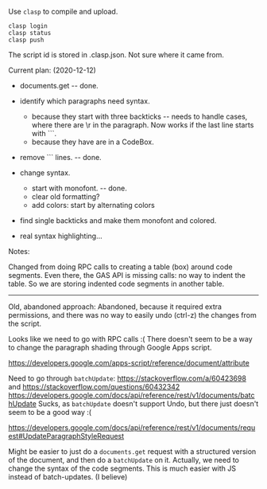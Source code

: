 Use `clasp` to compile and upload.

```
clasp login
clasp status
clasp push
```

The script id is stored in .clasp.json.
Not sure where it came from.

Current plan: (2020-12-12)
- documents.get  -- done.
- identify which paragraphs need syntax.
  * because they start with three backticks
    -- needs to handle cases, where there are \r in the paragraph.
      Now works if the last line starts with ```.
  * because they have are in a CodeBox.
- remove ``` lines. -- done.
- change syntax.
  * start with monofont. -- done.
  * clear old formatting?
  * add colors: start by alternating colors

- find single backticks and make them monofont and colored.
- real syntax highlighting...

Notes:

Changed from doing RPC calls to creating a table (box) around code segments.
Even there, the GAS API is missing calls: no way to indent the table.
So we are storing indented code segments in another table.


-------------------------------------------------
Old, abandoned approach:
Abandoned, because it required extra permissions, and there was no way to
easily undo (ctrl-z) the changes from the script.

Looks like we need to go with RPC calls :(
There doesn't seem to be a way to change the paragraph shading through
  Google Apps script.

https://developers.google.com/apps-script/reference/document/attribute

Need to go through `batchUpdate`:
https://stackoverflow.com/a/60423698 and https://stackoverflow.com/questions/60432342
https://developers.google.com/docs/api/reference/rest/v1/documents/batchUpdate
Sucks, as `batchUpdate` doesn't support Undo, but there just doesn't seem to be a good way :(

https://developers.google.com/docs/api/reference/rest/v1/documents/request#UpdateParagraphStyleRequest

Might be easier to just do a `documents.get` request with a structured version of the document, and then do a `batchUpdate` on it.
Actually, we need to change the syntax of the code segments. This is much easier with JS instead of batch-updates. (I believe)

